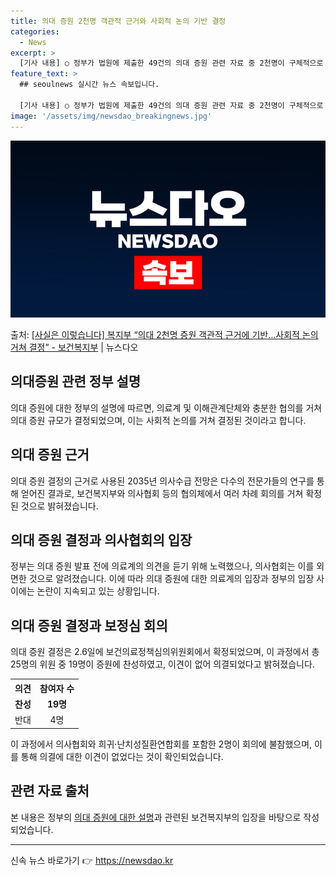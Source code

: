 ```yaml
---
title: 의대 증원 2천명 객관적 근거와 사회적 논의 기반 결정
categories:
  - News
excerpt: >
  [기사 내용] ○ 정부가 법원에 제출한 49건의 의대 증원 관련 자료 중 2천명이 구체적으로 언급된 문서는 …
feature_text: >
  ## seoulnews 실시간 뉴스 속보입니다.

  [기사 내용] ○ 정부가 법원에 제출한 49건의 의대 증원 관련 자료 중 2천명이 구체적으로 언급된 문서는 …
image: '/assets/img/newsdao_breakingnews.jpg'
---
```


![뉴스다오 속보](/assets/img/newsdao_breakingnews.jpg)

<p>출처: <a href="https://newsdao.kr/3801" rel="dofollow">[사실은 이렇습니다] 복지부 “의대 2천명 증원 객관적 근거에 기반…사회적 논의 거쳐 결정” - 보건복지부</a> | 뉴스다오</p>

<h2 data-ke-size="size26">의대증원 관련 정부 설명</h2>
<p data-ke-size="size16">의대 증원에 대한 정부의 설명에 따르면, 의료계 및 이해관계단체와 충분한 협의를 거쳐 의대 증원 규모가 결정되었으며, 이는 사회적 논의를 거쳐 결정된 것이라고 합니다.</p>

<h2 data-ke-size="size26">의대 증원 근거</h2>
<p data-ke-size="size16">의대 증원 결정의 근거로 사용된 2035년 의사수급 전망은 다수의 전문가들의 연구를 통해 얻어진 결과로, 보건복지부와 의사협회 등의 협의체에서 여러 차례 회의를 거쳐 확정된 것으로 밝혀졌습니다.</p>

<h2 data-ke-size="size26">의대 증원 결정과 의사협회의 입장</h2>
<p data-ke-size="size16">정부는 의대 증원 발표 전에 의료계의 의견을 듣기 위해 노력했으나, 의사협회는 이를 외면한 것으로 알려졌습니다. 이에 따라 의대 증원에 대한 의료계의 입장과 정부의 입장 사이에는 논란이 지속되고 있는 상황입니다.</p>

<h2 data-ke-size="size26">의대 증원 결정과 보정심 회의</h2>
<p data-ke-size="size16">의대 증원 결정은 2.6일에 보건의료정책심의위원회에서 확정되었으며, 이 과정에서 총 25명의 위원 중 19명이 증원에 찬성하였고, 이견이 없어 의결되었다고 밝혀졌습니다.</p>
  
<table>
  <tr>
    <th>의견</th>
    <th>참여자 수</th>
  </tr>
  <tr>
    <td style="text-align: center; height: 17px;"><b>찬성</b></td>
    <td style="text-align: center; height: 17px;"><b>19명</b></td>
  </tr>
  <tr>
    <td style="text-align: center; height: 17px;">반대</td>
    <td style="text-align: center; height: 17px;">4명</td>
  </tr>
</table>
<p data-ke-size="size16">이 과정에서 의사협회와 희귀·난치성질환연합회를 포함한 2명이 회의에 불참했으며, 이를 통해 의결에 대한 이견이 없었다는 것이 확인되었습니다.</p>

<h2 data-ke-size="size26">관련 자료 출처</h2>
<p data-ke-size="size16">본 내용은 정부의 <a href="https://newsdao.kr/3801" target="_blank">의대 증원에 대한 설명</a>과 관련된 보건복지부의 입장을 바탕으로 작성되었습니다.</p>

<hr> 

신속 뉴스 바로가기 👉 <a href="https://newsdao.kr" rel="dofollow">https://newsdao.kr</a>


